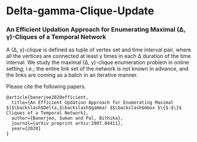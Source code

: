 # Delta-gamma-Clique-Update
###  An Efficient Updation Approach for Enumerating Maximal (∆, γ)-Cliques of a Temporal Network

A (∆, γ)-clique is defined as tuple of vertex set and time interval pair, where all the vertices are connected at least γ times in each ∆ duration of the time interval.  We study the maximal (∆, γ)-clique enumeration problem in online setting; i.e.; the entire link set of the network is not known in advance, and the links are coming as a batch in an iterative manner.

Please cite the following papers.
```
@article{banerjee2020efficient,
  title={An Efficient Updation Approach for Enumerating Maximal $($\backslash$Delta,$\backslash$gamma) $$\backslash$mbox $\{$-$\}$ Cliques of a Temporal Network},
  author={Banerjee, Suman and Pal, Bithika},
  journal={arXiv preprint arXiv:2007.04411},
  year={2020}
}
```
